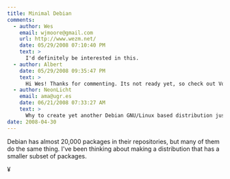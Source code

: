 ```yaml
---
title: Minimal Debian
comments:
  - author: Wes
    email: wjmoore@gmail.com
    url: http://www.wezm.net/
    date: 05/29/2008 07:10:40 PM
    text: >
      I'd definitely be interested in this.
  - author: Albert
    date: 05/29/2008 09:35:47 PM
    text: >
      Hi Wes! Thanks for commenting. Its not ready yet, so check out Voyage Linux and NODOWS.
  - author: NeonLicht
    email: ama@ugr.es
    date: 06/21/2008 07:33:27 AM
    text: >
      Why to create yet another Debian GNU/Linux based distribution just to have less packages?  I rather do not install the packages I am not interested in.<br/><br/>What it would be really interesting, from my point of view, would be a Debian GNU/Linux installer (alternative to the "official" one) which would run on less memory (even on 8-16MB) and which would install an smaller base system (something like 50-80MB) by not installing documentation and, maybe, some packages on the Debian official base system.
date: 2008-04-30
---
```

Debian has almost 20,000 packages in their repositories, but many of them do the same thing. I've been thinking about making a distribution that has a smaller subset of packages.

¥

